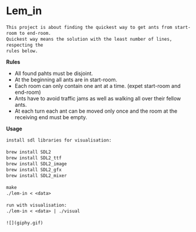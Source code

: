 # Lem_in

	This project is about finding the quickest way to get ants from start-room to end-room.
	Quickest way means the solution with the least number of lines, respecting the
	rules below.

**Rules**

- All found pahts must be disjoint.
- At the beginning all ants are in start-room.
- Each room can only contain one ant at a time. (expet start-room and end-room)
- Ants have to avoid traffic jams as well as walking all over their fellow ants.
- At each turn each ant can be moved only once and the room at the receiving end must be empty.

**Usage**

	install sdl libraries for visualisation:
	
	brew install SDL2
	brew install SDL2_ttf
	brew install SDL2_image
	brew install SDL2_gfx
	brew install SDL2_mixer

	make
	./lem-in < <data>

	run with visualisation:
	./lem-in < <data> | ./visual

	![](giphy.gif)
